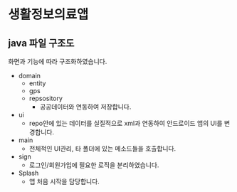 # 생활정보의료앱

## java 파일 구조도

화면과 기능에 따라 구조화하였습니다.

- domain
  - entity
  - gps
  - repsository
    - 공공데이터와 연동하여 저장합니다.
- ui
  - repo안에 있는 데이터를 실질적으로 xml과 연동하여 안드로이드 앱의 UI를 변경합니다.
- main
  - 전체적인 UI관리, 타 폴더에 있는 메소드들을 호출합니다.
- sign
  - 로그인/회원가입에 필요한 로직을 분리하였습니다.
- Splash
  - 앱 처음 시작을 담당합니다.